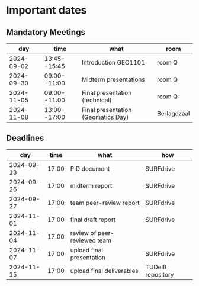
# Important dates 

## Mandatory Meetings

|   **day**  |  **time**    | **what** |**room**|
|------------|--------------|----------|--------|
| 2024-09-02 | 13:45--15:45 | Introduction GEO1101               | room Q |            
| 2024-09-30 | 09:00--11:00 | Midterm presentations              | room Q |            
| 2024-11-05 | 09:00--11:00 | Final presentation (technical)     | room Q |            
| 2024-11-08 | 13:00--17:00 | Final presentation (Geomatics Day) | Berlagezaal |            


## Deadlines

|**day**|**time**|**what**|**how**|
|-------|--------|--------|-------|
| 2024-09-13 | 17:00 | PID document                 | SURFdrive |
| 2024-09-26 | 17:00 | midterm report               | SURFdrive |
| 2024-09-27 | 17:00 | team peer-review report      | SURFdrive |
| 2024-11-01 | 17:00 | final draft report           | SURFdrive |
| 2024-11-04 | 17:00 | review of peer-reviewed team |           |
| 2024-11-07 | 17:00 | upload final presentation    | SURFdrive |
| 2024-11-15 | 17:00 | upload final deliverables    | TUDelft repository | 
